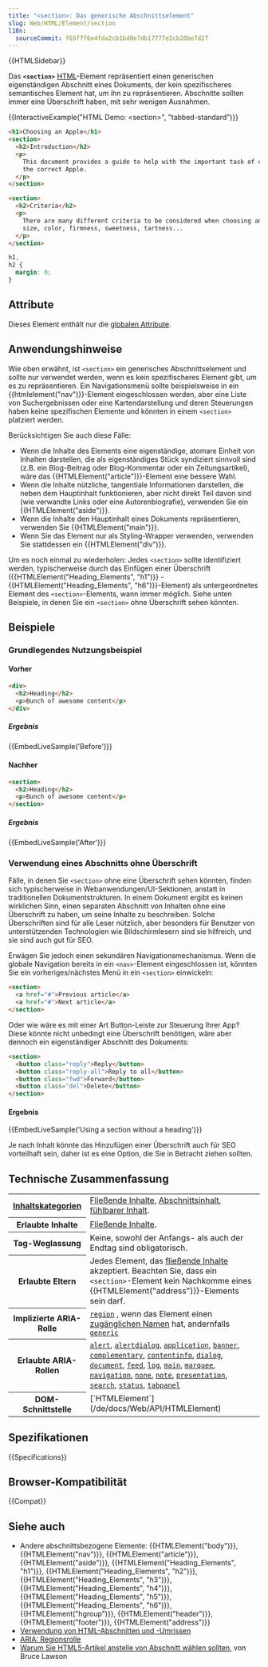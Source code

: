 ```yaml
---
title: "<section>: Das generische Abschnittselement"
slug: Web/HTML/Element/section
l10n:
  sourceCommit: f65f7f6e4fda2cb1bd0e7db17777e2cb20be7d27
---
```


{{HTMLSidebar}}

Das **`<section>`** [HTML](/de/docs/Web/HTML)-Element repräsentiert einen generischen eigenständigen Abschnitt eines Dokuments, der kein spezifischeres semantisches Element hat, um ihn zu repräsentieren. Abschnitte sollten immer eine Überschrift haben, mit sehr wenigen Ausnahmen.

{{InteractiveExample("HTML Demo: &lt;section&gt;", "tabbed-standard")}}

```html interactive-example
<h1>Choosing an Apple</h1>
<section>
  <h2>Introduction</h2>
  <p>
    This document provides a guide to help with the important task of choosing
    the correct Apple.
  </p>
</section>

<section>
  <h2>Criteria</h2>
  <p>
    There are many different criteria to be considered when choosing an Apple —
    size, color, firmness, sweetness, tartness...
  </p>
</section>
```

```css interactive-example
h1,
h2 {
  margin: 0;
}
```

## Attribute

Dieses Element enthält nur die [globalen Attribute](/de/docs/Web/HTML/Global_attributes).

## Anwendungshinweise

Wie oben erwähnt, ist `<section>` ein generisches Abschnittselement und sollte nur verwendet werden, wenn es kein spezifischeres Element gibt, um es zu repräsentieren. Ein Navigationsmenü sollte beispielsweise in ein {{htmlelement("nav")}}-Element eingeschlossen werden, aber eine Liste von Suchergebnissen oder eine Kartendarstellung und deren Steuerungen haben keine spezifischen Elemente und könnten in einem `<section>` platziert werden.

Berücksichtigen Sie auch diese Fälle:

- Wenn die Inhalte des Elements eine eigenständige, atomare Einheit von Inhalten darstellen, die als eigenständiges Stück syndiziert sinnvoll sind (z.B. ein Blog-Beitrag oder Blog-Kommentar oder ein Zeitungsartikel), wäre das {{HTMLElement("article")}}-Element eine bessere Wahl.
- Wenn die Inhalte nützliche, tangentiale Informationen darstellen, die neben dem Hauptinhalt funktionieren, aber nicht direkt Teil davon sind (wie verwandte Links oder eine Autorenbiografie), verwenden Sie ein {{HTMLElement("aside")}}.
- Wenn die Inhalte den Hauptinhalt eines Dokuments repräsentieren, verwenden Sie {{HTMLElement("main")}}.
- Wenn Sie das Element nur als Styling-Wrapper verwenden, verwenden Sie stattdessen ein {{HTMLElement("div")}}.

Um es noch einmal zu wiederholen: Jedes `<section>` sollte identifiziert werden, typischerweise durch das Einfügen einer Überschrift ({{HTMLElement("Heading_Elements", "h1")}} - {{HTMLElement("Heading_Elements", "h6")}}-Element) als untergeordnetes Element des `<section>`-Elements, wann immer möglich. Siehe unten Beispiele, in denen Sie ein `<section>` ohne Überschrift sehen könnten.

## Beispiele

### Grundlegendes Nutzungsbeispiel

#### Vorher

```html
<div>
  <h2>Heading</h2>
  <p>Bunch of awesome content</p>
</div>
```

##### Ergebnis

{{EmbedLiveSample('Before')}}

#### Nachher

```html
<section>
  <h2>Heading</h2>
  <p>Bunch of awesome content</p>
</section>
```

##### Ergebnis

{{EmbedLiveSample('After')}}

### Verwendung eines Abschnitts ohne Überschrift

Fälle, in denen Sie `<section>` ohne eine Überschrift sehen könnten, finden sich typischerweise in Webanwendungen/UI-Sektionen, anstatt in traditionellen Dokumentstrukturen. In einem Dokument ergibt es keinen wirklichen Sinn, einen separaten Abschnitt von Inhalten ohne eine Überschrift zu haben, um seine Inhalte zu beschreiben. Solche Überschriften sind für alle Leser nützlich, aber besonders für Benutzer von unterstützenden Technologien wie Bildschirmlesern sind sie hilfreich, und sie sind auch gut für SEO.

Erwägen Sie jedoch einen sekundären Navigationsmechanismus. Wenn die globale Navigation bereits in ein `<nav>`-Element eingeschlossen ist, könnten Sie ein vorheriges/nächstes Menü in ein `<section>` einwickeln:

```html
<section>
  <a href="#">Previous article</a>
  <a href="#">Next article</a>
</section>
```

Oder wie wäre es mit einer Art Button-Leiste zur Steuerung Ihrer App? Diese könnte nicht unbedingt eine Überschrift benötigen, wäre aber dennoch ein eigenständiger Abschnitt des Dokuments:

```html
<section>
  <button class="reply">Reply</button>
  <button class="reply-all">Reply to all</button>
  <button class="fwd">Forward</button>
  <button class="del">Delete</button>
</section>
```

#### Ergebnis

{{EmbedLiveSample('Using a section without a heading')}}

Je nach Inhalt könnte das Hinzufügen einer Überschrift auch für SEO vorteilhaft sein, daher ist es eine Option, die Sie in Betracht ziehen sollten.

## Technische Zusammenfassung

<table class="properties">
  <tbody>
    <tr>
      <th scope="row">
        <a href="/de/docs/Web/HTML/Content_categories"
          >Inhaltskategorien</a
        >
      </th>
      <td>
        <a href="/de/docs/Web/HTML/Content_categories#flow_content"
          >Fließende Inhalte</a
        >,
        <a
          href="/de/docs/Web/HTML/Content_categories#sectioning_content"
          >Abschnittsinhalt</a
        >, <a href="/de/docs/Web/HTML/Content_categories#palpable_content">fühlbarer Inhalt</a>.
      </td>
    </tr>
    <tr>
      <th scope="row">Erlaubte Inhalte</th>
      <td>
        <a href="/de/docs/Web/HTML/Content_categories#flow_content"
          >Fließende Inhalte</a
        >.
      </td>
    </tr>
    <tr>
      <th scope="row">Tag-Weglassung</th>
      <td>Keine, sowohl der Anfangs- als auch der Endtag sind obligatorisch.</td>
    </tr>
    <tr>
      <th scope="row">Erlaubte Eltern</th>
      <td>
        Jedes Element, das
        <a href="/de/docs/Web/HTML/Content_categories#flow_content"
          >fließende Inhalte</a
        > akzeptiert. Beachten Sie, dass ein <code>&#x3C;section></code>-Element kein Nachkomme eines {{HTMLElement("address")}}-Elements sein darf.
      </td>
    </tr>
    <tr>
      <th scope="row">Implizierte ARIA-Rolle</th>
      <td>
        <code
          ><a href="/de/docs/Web/Accessibility/ARIA/Reference/Roles/region_role"
            >region</a
          ></code
        >
        , wenn das Element einen
        <a
          href="/de/docs/Glossary/Accessible_name"
          >zugänglichen Namen</a
        > hat, andernfalls
        <code
          ><a href="/de/docs/Web/Accessibility/ARIA/Reference/Roles/generic_role"
            >generic</a
          ></code
        >
      </td>
    </tr>
    <tr>
      <th scope="row">Erlaubte ARIA-Rollen</th>
      <td>
        <a href="/de/docs/Web/Accessibility/ARIA/Reference/Roles/alert_role"><code>alert</code></a>, <a href="/de/docs/Web/Accessibility/ARIA/Reference/Roles/alertdialog_role"><code>alertdialog</code></a>,
        <a href="/de/docs/Web/Accessibility/ARIA/Reference/Roles/application_role"><code>application</code></a>, <a href="/de/docs/Web/Accessibility/ARIA/Reference/Roles/banner_role"><code>banner</code></a>,
        <a href="/de/docs/Web/Accessibility/ARIA/Reference/Roles/complementary_role"><code>complementary</code></a>,
        <a href="/de/docs/Web/Accessibility/ARIA/Reference/Roles/contentinfo_role"><code>contentinfo</code></a>, <a href="/de/docs/Web/Accessibility/ARIA/Reference/Roles/dialog_role"><code>dialog</code></a>,
        <a href="/de/docs/Web/Accessibility/ARIA/Reference/Roles/document_role"><code>document</code></a>, <a href="/de/docs/Web/Accessibility/ARIA/Reference/Roles/feed_role"><code>feed</code></a>,
        <a href="/de/docs/Web/Accessibility/ARIA/Reference/Roles/log_role"><code>log</code></a>, <a href="/de/docs/Web/Accessibility/ARIA/Reference/Roles/main_role"><code>main</code></a>,
        <a href="/de/docs/Web/Accessibility/ARIA/Reference/Roles/marquee_role"><code>marquee</code></a>, <a href="/de/docs/Web/Accessibility/ARIA/Reference/Roles/navigation_role"><code>navigation</code></a>,
        <a href="/de/docs/Web/Accessibility/ARIA/Reference/Roles/none_role"><code>none</code></a>, <a href="/de/docs/Web/Accessibility/ARIA/Reference/Roles/note_role"><code>note</code></a>,
        <a href="/de/docs/Web/Accessibility/ARIA/Reference/Roles/presentation_role"><code>presentation</code></a>, <a href="/de/docs/Web/Accessibility/ARIA/Reference/Roles/search_role"><code>search</code></a>,
        <a href="/de/docs/Web/Accessibility/ARIA/Reference/Roles/status_role"><code>status</code></a>, <a href="/de/docs/Web/Accessibility/ARIA/Reference/Roles/tabpanel_role"><code>tabpanel</code></a>
      </td>
    </tr>
    <tr>
      <th scope="row">DOM-Schnittstelle</th>
      <td>[`HTMLElement`](/de/docs/Web/API/HTMLElement)</td>
    </tr>
  </tbody>
</table>

## Spezifikationen

{{Specifications}}

## Browser-Kompatibilität

{{Compat}}

## Siehe auch

- Andere abschnittsbezogene Elemente: {{HTMLElement("body")}}, {{HTMLElement("nav")}}, {{HTMLElement("article")}}, {{HTMLElement("aside")}}, {{HTMLElement("Heading_Elements", "h1")}}, {{HTMLElement("Heading_Elements", "h2")}}, {{HTMLElement("Heading_Elements", "h3")}}, {{HTMLElement("Heading_Elements", "h4")}}, {{HTMLElement("Heading_Elements", "h5")}}, {{HTMLElement("Heading_Elements", "h6")}}, {{HTMLElement("hgroup")}}, {{HTMLElement("header")}}, {{HTMLElement("footer")}}, {{HTMLElement("address")}}
- [Verwendung von HTML-Abschnitten und -Umrissen](/de/docs/Web/HTML/Element/Heading_Elements)
- [ARIA: Regionsrolle](/de/docs/Web/Accessibility/ARIA/Reference/Roles/region_role)
- [Warum Sie HTML5-Artikel anstelle von Abschnitt wählen sollten](https://www.smashingmagazine.com/2020/01/html5-article-section/), von Bruce Lawson
